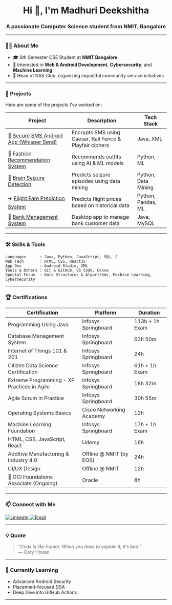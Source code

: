 <h1 align="center">Hi 👋, I'm Madhuri Deekshitha</h1>
<h3 align="center">A passionate Computer Science student from NMIT, Bangalore</h3>

---

### 👩‍💻 About Me

- 🎓 6th Semester CSE Student at **NMIT Bangalore**
- 🧠 Interested in **Web & Android Development**, **Cybersecurity**, and **Machine Learning**
- 🏅 Head of NSS Club, organizing impactful community service initiatives

---

### 🚀 Projects

Here are some of the projects I’ve worked on:

| Project | Description | Tech Stack |
|--------|-------------|------------|
| 🔐 [Secure SMS Android App (Whisper Send)](https://github.com/madhuri-deekshitha/Secure-SMS-App.git) | Encrypts SMS using Caesar, Rail Fence & Playfair ciphers | Java, XML |
| 🧵 [Fashion Recommendation System](https://github.com/madhuri-deekshitha/Fashion-Recommendation-System-.git) | Recommends outfits using AI & ML models | Python, ML |
| 🧠 [Brain Seizure Detection](https://github.com/madhuri2005/seizure-detection) | Predicts seizure episodes using data mining | Python, Data Mining |
| ✈️ [Flight Fare Prediction System](https://github.com/madhuri-deekshitha/Flight-Fare-Prediction.git) | Predicts flight prices based on historical data | Python, Pandas, ML |
| 🏦 [Bank Management System](https://github.com/madhuri-deekshitha/Bank-Management-System.git) | Desktop app to manage bank customer data | Java, MySQL |

---

### 🛠️ Skills & Tools

```text
Languages      : Java, Python, JavaScript, SQL, C
Web Tech       : HTML, CSS, ReactJS
App Dev        : Android Studio, XML
Tools & Others : Git & GitHub, VS Code, Canva
Special Focus  : Data Structures & Algorithms, Machine Learning, Cybersecurity
```

---

### 🏆 Certifications

| Certification | Platform | Duration |
|---------------|----------|----------|
| Programming Using Java | Infosys Springboard | 113h + 1h Exam |
| Database Management System | Infosys Springboard | 63h 50m |
| Internet of Things 101 & 201 | Infosys Springboard | 24h |
| Citizen Data Science Certification | Infosys Springboard | 61h + 1h Exam |
| Extreme Programming - XP Practices in Agile | Infosys Springboard | 18h 32m |
| Agile Scrum in Practice | Infosys Springboard | 30h 55m |
| Operating Systems Basics | Cisco Networking Academy | 12h |
| Machine Learning Foundation | Infosys Springboard | 17h + 1h Exam |
| HTML, CSS, JavaScript, React | Udemy | 16h |
| Additive Manufacturing & Industry 4.0 | Offline @ NMIT (by EOS) | 24h |
| UI/UX Design | Offline @ NMIT | 12h |
| 🚧 OCI Foundations Associate (Ongoing) | Oracle | 8h |

---


### 📫 Connect with Me

<p align="left">
  <a href="https://www.linkedin.com/in/madhuri2005" target="_blank">
    <img src="https://img.shields.io/badge/LinkedIn-blue?style=for-the-badge&logo=linkedin" alt="LinkedIn" />
  </a>
  <a href="mailto:madhuri@example.com">
    <img src="https://img.shields.io/badge/Email-D14836?style=for-the-badge&logo=gmail&logoColor=white" alt="Email" />
  </a>
</p>

---

### 💡 Quote

> *“Code is like humor. When you have to explain it, it’s bad.”*  
> — Cory House

---

### 🧠 Currently Learning

- Advanced Android Security  
- Placement-focused DSA  
- Deep Dive into GitHub Actions

---


